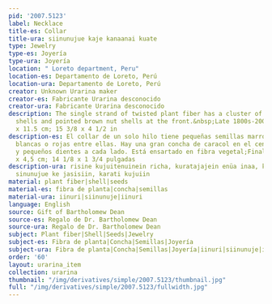 ```yaml
---
pid: '2007.5123'
label: Necklace
title-es: Collar
title-ura: siinunujue kaje kanaanai kuate
type: Jewelry
type-es: Joyería
type-ura: Joyería
location: " Loreto department, Peru"
location-es: Departamento de Loreto, Perú
location-ura: Departamento de Loreto, Perú
creator: Unknown Urarina maker
creator-es: Fabricante Urarina desconocido
creator-ura: Fabricante Urarina desconocido
description: The single strand of twisted plant fiber has a cluster of large spiral
  shells and pointed brown nut shells at the front.&nbsp;Late 1800s-2002.&nbsp;39
  x 11.5 cm; 15 3/8 x 4 1/2 in
description-es: El collar de un solo hilo tiene pequeñas semillas marrones con cuentas
  blancas o rojas entre ellas. Hay una gran concha de caracol en el centro frontal
  y pequeños dientes a cada lado. Está ensartado en fibra vegetal;Finales de 1800-1996;36
  x 4,5 cm; 14 1/8 x 1 3/4 pulgadas
description-ura: risine kujuitenuinein richa, kuratajajein enüa inaa, kanii katü,
  sinunujue ke jasisiin, karati kujuiin
material: plant fiber|shell|seeds
material-es: fibra de planta|concha|semillas
material-ura: iinuri|siinunuje|iinuri
language: English
source: Gift of Bartholomew Dean
source-es: Regalo de Dr. Bartholomew Dean
source-ura: Regalo de Dr. Bartholomew Dean
subject: Plant fiber|Shell|Seeds|Jewelry
subject-es: Fibra de planta|Concha|Semillas|Joyería
subject-ura: Fibra de planta|Concha|Semillas|Joyería|iinuri|siinunuje|iinuri
order: '60'
layout: urarina_item
collection: urarina
thumbnail: "/img/derivatives/simple/2007.5123/thumbnail.jpg"
full: "/img/derivatives/simple/2007.5123/fullwidth.jpg"
---
```

